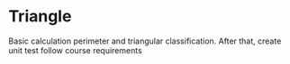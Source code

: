 # Triangle
Basic calculation perimeter and triangular classification. After that, create unit test follow course requirements
